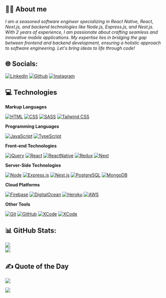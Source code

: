 ## 👨‍💻 About me
*I am a seasoned software engineer specializing in React Native, React, Next.js, and backend technologies like Node.js, Express.js, and Nest.js. With 2 years of experience, I am passionate about crafting seamless and innovative mobile applications. My expertise lies in bridging the gap between frontend and backend development, ensuring a holistic approach to software engineering. Let's bring ideas to life through code!*

## 🌐 Socials:
 [![LinkedIn](https://img.shields.io/badge/LinkedIn-%230077B5.svg?logo=linkedin&logoColor=white)](https://linkedin.com/in/fahad-shahzeb) 
 [![Github](https://img.shields.io/badge/Github-000000.svg?logo=github&logoColor=white)](https://github.com/fahad-shahzeb) 
[![Instagram](https://img.shields.io/badge/Instagram-E34F26.svg?logo=instagram&logoColor=white)](https://instagram.com/_faadayy_) 

## 💻 Technologies 

**Markup Languages**

[![HTML](https://img.shields.io/badge/HTML5-E34F26?style=for-the-badge&logo=html5&logoColor=white)](https://dev.w3.org/html5/spec-LC/)
[![CSS](https://img.shields.io/badge/CSS3-1572B6?style=for-the-badge&logo=css3&logoColor=white)](https://www.w3.org/Style/CSS/)
[![SASS](https://img.shields.io/badge/SASS-cc6699.svg?style=for-the-badge&logo=SASS&logoColor=white)](https://sass-lang.com/)
[![Tailwind CSS](https://img.shields.io/badge/tailwindcss-06B6D4.svg?style=for-the-badge&logo=tailwind-css&logoColor=white)](https://tailwindcss.com/)

**Programming Languages**

[![JavaScript](https://img.shields.io/badge/javascript-F7DF1E.svg?style=for-the-badge&logo=javascript&logoColor=white)](https://www.javascript.com/)
[![TypeScript](https://img.shields.io/badge/typescript-3178C6.svg?style=for-the-badge&logo=typescript&logoColor=white)](https://www.typescriptlang.org/)

**Front-end Technologies**

[![jQuery](https://img.shields.io/badge/jquery-0769AD.svg?style=for-the-badge&logo=jquery&logoColor=white)](https://jquery.com/)
[![React](https://img.shields.io/badge/react-4169E1.svg?style=for-the-badge&logo=react&logoColor=white)](https://reactjs.org/)
[![ReactNative](https://img.shields.io/badge/react_native-339933.svg?style=for-the-badge&logo=react&logoColor=white)](https://reactnative.dev/)
[![Redux](https://img.shields.io/badge/redux-764ABC.svg?style=for-the-badge&logo=redux&logoColor=white)](https://redux.js.org/)
[![Next](https://img.shields.io/badge/Next.js-000000.svg?style=for-the-badge&logo=next.js&logoColor=white)](https://nextjs.org/)

**Server-Side Technologies**

[![Node](https://img.shields.io/badge/node.js-339933?style=for-the-badge&logo=node.js&logoColor=white)](https://nodejs.org/)
[![Express.js](https://img.shields.io/badge/express.js-000000.svg?style=for-the-badge&logo=express&logoColor=%white)](https://expressjs.com/)
[![Nest.js](https://img.shields.io/badge/nestjs-E0234E.svg?style=for-the-badge&logo=nestjs&logoColor=white)](https://nestjs.com/)
[![PostgreSQL](https://img.shields.io/badge/postgres-4169E1.svg?style=for-the-badge&logo=postgresql&logoColor=white)](https://www.postgresql.org/)
[![MongoDB](https://img.shields.io/badge/MongoDB-4EA94B?style=for-the-badge&logo=mongodb&logoColor=white)](https://www.mongodb.com/)

**Cloud Platforms**

[![Firebase](https://img.shields.io/badge/firebase-F05032.svg?style=for-the-badge&logo=firebase&logoColor=white)](https://firebase.google.com/)
[![DigitalOcean](https://img.shields.io/badge/digital_ocean-0769AD.svg?style=for-the-badge&logo=digitalocean&logoColor=white)](https://firebase.google.com/)
[![Heroku](https://img.shields.io/badge/Heroku-430098.svg?style=for-the-badge&logo=heroku&logoColor=white)](https://www.heroku.com/)
[![AWS](https://img.shields.io/badge/amazon%20aws-232F3E.svg?style=for-the-badge&logo=amazon%20aws&logoColor=white)](https://aws.amazon.com/)

**Other Tools**

[![Git](https://img.shields.io/badge/git-F05032.svg?style=for-the-badge&logo=git&logoColor=white)](https://git-scm.com/)
[![GitHub](https://img.shields.io/badge/github-181717.svg?style=for-the-badge&logo=github&logoColor=white)](https://github.com/)
[![XCode](https://img.shields.io/badge/XCode-0769AD.svg?style=for-the-badge&logo=xcode&logoColor=white)](https://developer.apple.com/xcode/)
[![XCode](https://img.shields.io/badge/Android_Studio-0769AD.svg?style=for-the-badge&logo=androidstudio&logoColor=white)](https://developer.android.com/)


## 📊 GitHub Stats:
![](https://github-readme-streak-stats.herokuapp.com/?user=fahad-shahzeb&theme=dark&hide_border=true)
<br/>
![](https://github-readme-stats.vercel.app/api/top-langs/?username=fahad-shahzeb&theme=dark&hide_border=true&include_all_commits=true&count_private=true&layout=compact)

## ✍️ Quote of the Day
![](https://quotes-github-readme.vercel.app/api?type=horizontal&theme=radical)

![](https://visitcount.itsvg.in/api?id=fahad-shahzeb&color=0&icon=0&pretty=false)

